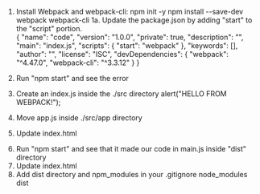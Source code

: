 1. Install Webpack and webpack-cli:
    npm init -y
    npm install --save-dev webpack webpack-cli
1a. Update the package.json by adding "start" to the "script" portion.    
     {
  "name": "code",
  "version": "1.0.0",
  "private": true,
  "description": "",
  "main": "index.js",
  "scripts": {
    "start": "webpack"
  },
  "keywords": [],
  "author": "",
  "license": "ISC",
  "devDependencies": {
    "webpack": "^4.47.0",
    "webpack-cli": "^3.3.12"
  }
}

2. Run "npm start" and see the error
3. Create an index.js inside the ./src directory
    alert("HELLO FROM WEBPACK!");
4. Move app.js inside ./src/app directory
5. Update index.html
 <script src="./src/app/alert.service.js"></script>
  <script src="./src/app/component.service.js"></script>
  <script src="./src/app/utils/inputs-are-valid.js"></script>
  <script src="./src/app/utils/parse-inputs.js"></script>
  <script src="./src/app/app.js"></script>
6. Run "npm start" and see that it made our code in main.js inside "dist" directory
7. Update index.html
    <script src="./src/app/alert.service.js"></script>
    <script src="./src/app/component.service.js"></script>
    <script src="./src/app/utils/inputs-are-valid.js"></script>
    <script src="./src/app/utils/parse-inputs.js"></script>
    <script src="./src/app/app.js"></script>
    <script src="./dist/main.js"></script>
8. Add dist directory and npm_modules in your .gitignore
    node_modules
    dist
  

